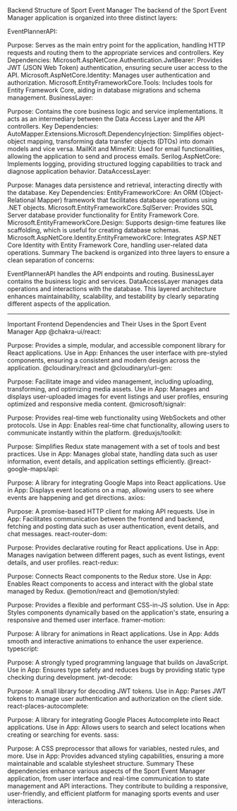 Backend Structure of Sport Event Manager
The backend of the Sport Event Manager application is organized into three distinct layers:

EventPlannerAPI:

Purpose: Serves as the main entry point for the application, handling HTTP requests and routing them to the appropriate services and controllers.
Key Dependencies:
Microsoft.AspNetCore.Authentication.JwtBearer: Provides JWT (JSON Web Token) authentication, ensuring secure user access to the API.
Microsoft.AspNetCore.Identity: Manages user authentication and authorization.
Microsoft.EntityFrameworkCore.Tools: Includes tools for Entity Framework Core, aiding in database migrations and schema management.
BusinessLayer:

Purpose: Contains the core business logic and service implementations. It acts as an intermediary between the Data Access Layer and the API controllers.
Key Dependencies:
AutoMapper.Extensions.Microsoft.DependencyInjection: Simplifies object-object mapping, transforming data transfer objects (DTOs) into domain models and vice versa.
MailKit and MimeKit: Used for email functionalities, allowing the application to send and process emails.
Serilog.AspNetCore: Implements logging, providing structured logging capabilities to track and diagnose application behavior.
DataAccessLayer:

Purpose: Manages data persistence and retrieval, interacting directly with the database.
Key Dependencies:
EntityFrameworkCore: An ORM (Object-Relational Mapper) framework that facilitates database operations using .NET objects.
Microsoft.EntityFrameworkCore.SqlServer: Provides SQL Server database provider functionality for Entity Framework Core.
Microsoft.EntityFrameworkCore.Design: Supports design-time features like scaffolding, which is useful for creating database schemas.
Microsoft.AspNetCore.Identity.EntityFrameworkCore: Integrates ASP.NET Core Identity with Entity Framework Core, handling user-related data operations.
Summary
The backend is organized into three layers to ensure a clean separation of concerns:

EventPlannerAPI handles the API endpoints and routing.
BusinessLayer contains the business logic and services.
DataAccessLayer manages data operations and interactions with the database.
This layered architecture enhances maintainability, scalability, and testability by clearly separating different aspects of the application.



-----------------------------------------------------------------------------------------------------------------------------------------------


Important Frontend Dependencies and Their Uses in the Sport Event Manager App
@chakra-ui/react:

Purpose: Provides a simple, modular, and accessible component library for React applications.
Use in App: Enhances the user interface with pre-styled components, ensuring a consistent and modern design across the application.
@cloudinary/react and @cloudinary/url-gen:

Purpose: Facilitate image and video management, including uploading, transforming, and optimizing media assets.
Use in App: Manages and displays user-uploaded images for event listings and user profiles, ensuring optimized and responsive media content.
@microsoft/signalr:

Purpose: Provides real-time web functionality using WebSockets and other protocols.
Use in App: Enables real-time chat functionality, allowing users to communicate instantly within the platform.
@reduxjs/toolkit:

Purpose: Simplifies Redux state management with a set of tools and best practices.
Use in App: Manages global state, handling data such as user information, event details, and application settings efficiently.
@react-google-maps/api:

Purpose: A library for integrating Google Maps into React applications.
Use in App: Displays event locations on a map, allowing users to see where events are happening and get directions.
axios:

Purpose: A promise-based HTTP client for making API requests.
Use in App: Facilitates communication between the frontend and backend, fetching and posting data such as user authentication, event details, and chat messages.
react-router-dom:

Purpose: Provides declarative routing for React applications.
Use in App: Manages navigation between different pages, such as event listings, event details, and user profiles.
react-redux:

Purpose: Connects React components to the Redux store.
Use in App: Enables React components to access and interact with the global state managed by Redux.
@emotion/react and @emotion/styled:

Purpose: Provides a flexible and performant CSS-in-JS solution.
Use in App: Styles components dynamically based on the application's state, ensuring a responsive and themed user interface.
framer-motion:

Purpose: A library for animations in React applications.
Use in App: Adds smooth and interactive animations to enhance the user experience.
typescript:

Purpose: A strongly typed programming language that builds on JavaScript.
Use in App: Ensures type safety and reduces bugs by providing static type checking during development.
jwt-decode:

Purpose: A small library for decoding JWT tokens.
Use in App: Parses JWT tokens to manage user authentication and authorization on the client side.
react-places-autocomplete:

Purpose: A library for integrating Google Places Autocomplete into React applications.
Use in App: Allows users to search and select locations when creating or searching for events.
sass:

Purpose: A CSS preprocessor that allows for variables, nested rules, and more.
Use in App: Provides advanced styling capabilities, ensuring a more maintainable and scalable stylesheet structure.
Summary
These dependencies enhance various aspects of the Sport Event Manager application, from user interface and real-time communication to state management and API interactions. They contribute to building a responsive, user-friendly, and efficient platform for managing sports events and user interactions.







